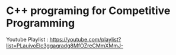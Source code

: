 # C++ programing for Competitive Programming

Youtube Playlist :
https://youtube.com/playlist?list=PLauivoElc3ggagradg8MfOZreCMmXMmJ-

